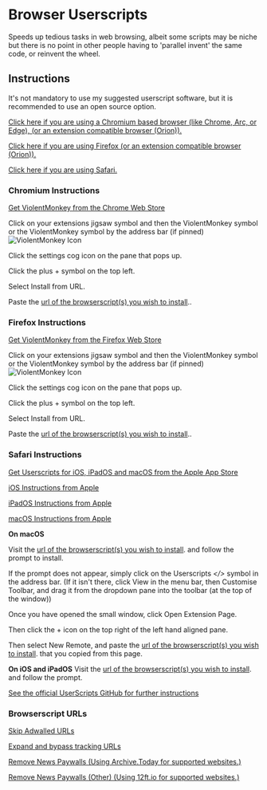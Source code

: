 # Browser Userscripts 
Speeds up tedious tasks in web browsing, albeit some scripts may be niche but there is no point in other people having to 'parallel invent' the same code, or reinvent the wheel.

## Instructions
It's not mandatory to use my suggested userscript software, but it is recommended to use an open source option.

[Click here if you are using a Chromium based browser (like Chrome, Arc, or Edge), (or an extension compatible browser (Orion)).](#chromium-instructions)

[Click here if you are using Firefox (or an extension compatible browser (Orion)).](#firefox-instructions)

[Click here if you are using Safari.](#safari-instructions)

### Chromium Instructions
[Get ViolentMonkey from the Chrome Web Store](https://chrome.google.com/webstore/detail/violent-monkey/jinjaccalgkegednnccohejagnlnfdag)

Click on your extensions jigsaw symbol and then the ViolentMonkey symbol or the ViolentMonkey symbol by the address bar (if pinned) 
![ViolentMonkey Icon](https://violentmonkey.github.io/static/vm-6437e4e5a400c6eff1c23ead4d549b0a.png)

Click the settings cog icon on the pane that pops up.

Click the plus + symbol on the top left.

Select Install from URL.

Paste the [url of the browserscript(s) you wish to install](#browserscript-urls)..

### Firefox Instructions
[Get ViolentMonkey from the Firefox Web Store](https://addons.mozilla.org/firefox/addon/violentmonkey/)

Click on your extensions jigsaw symbol and then the ViolentMonkey symbol or the ViolentMonkey symbol by the address bar (if pinned) 
![ViolentMonkey Icon](https://violentmonkey.github.io/static/vm-6437e4e5a400c6eff1c23ead4d549b0a.png)

Click the settings cog icon on the pane that pops up.

Click the plus + symbol on the top left.

Select Install from URL.

Paste the [url of the browserscript(s) you wish to install](#browserscript-urls)..

### Safari Instructions
[Get Userscripts for iOS, iPadOS and macOS from the Apple App Store](https://itunes.apple.com/us/app/userscripts/id1463298887)


[iOS Instructions from Apple](https://support.apple.com/en-gb/guide/iphone/iphab0432bf6/ios)

[iPadOS Instructions from Apple](https://support.apple.com/en-gb/guide/ipad/ipada7ca2a18/ipados)

[macOS Instructions from Apple](https://support.apple.com/en-gb/102343#turnon)

**On macOS**

Visit the [url of the browserscript(s) you wish to install](#browserscript-urls). and follow the prompt to install.


If the prompt does not appear, simply click on the Userscripts *</>* symbol in the address bar. (If it isn't there, click View in the menu bar, then Customise Toolbar, and drag it from the dropdown pane into the toolbar (at the top of the window))

Once you have opened the small window, click Open Extension Page.

Then click the + icon on the top right of the left hand aligned pane.

Then select New Remote, and paste the [url of the browserscript(s) you wish to install](#browserscript-urls). that you copied from this page.

**On iOS and iPadOS**
Visit the [url of the browserscript(s) you wish to install](#browserscript-urls). and follow the prompt. 

[See the official UserScripts GitHub for further instructions](https://github.com/quoid/userscripts#usage)


### Browserscript URLs
[Skip Adwalled URLs](https://github.com/GreeniusGenius/Browser-Userscripts/raw/master/src/Skip%20Adwalled%20URLs.user.js)

[Expand and bypass tracking URLs](https://github.com/GreeniusGenius/Browser-Userscripts/raw/master/src/Expand%20URL.user.js)

[Remove News Paywalls (Using Archive.Today for supported websites.)](https://github.com/GreeniusGenius/Browser-Userscripts/raw/master/src/Remove%20News%20Paywall.user.js)

[Remove News Paywalls (Other) (Using 12ft.io for supported websites.)](https://github.com/GreeniusGenius/Browser-Userscripts/raw/master/src/Remove%20Other%20News%20Paywalls.user.js)